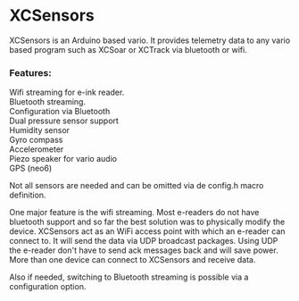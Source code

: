 # XCSensors
XCSensors is an Arduino based vario. It provides telemetry data to any vario based program such as XCSoar or XCTrack via bluetooth or wifi.

### Features:

Wifi streaming for e-ink reader. <br>
Bluetooth streaming.<br>
Configuration via Bluetooth <br>
Dual pressure sensor support <br>
Humidity sensor <br>
Gyro compass <br>
Accelerometer <br>
Piezo speaker for vario audio <br>
GPS (neo6) <br>

Not all sensors are needed and can be omitted via de config.h macro definition.

One major feature is the wifi streaming. Most e-readers do not have bluetooth support and so far the best solution was to physically modify the device. XCSensors act as an WiFi access point with which an e-reader can connect to. It will send the data via UDP broadcast packages. Using UDP the e-reader don't have to send ack messages back and will save power. More than one device can connect to XCSensors and receive data.

Also if needed, switching to Bluetooth streaming is possible via a configuration option.
